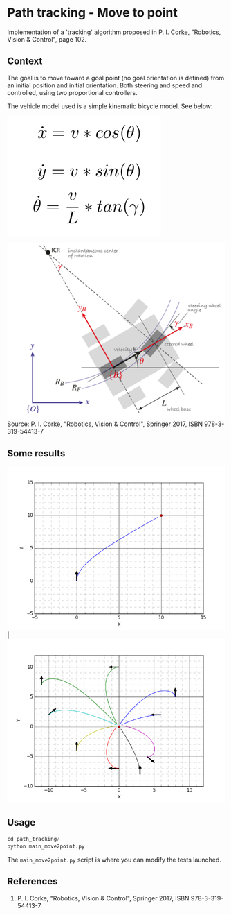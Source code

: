 
# Path tracking - Move to point

Implementation of a 'tracking' algorithm proposed in P. I. Corke, "Robotics, Vision & Control", page 102. 


## Context

The goal is to move toward a goal point (no goal orientation is defined) from an initial position and initial orientation. Both steering and speed and controlled, using two proportional controllers. 


The vehicle model used is a simple kinematic bicycle model. See below:

![](images/bicycle_formula.png)

![](images/bicycle_model.png)
Source: P. I. Corke, "Robotics, Vision & Control", Springer 2017, ISBN 978-3-319-54413-7

## Some results

![](images/test1.png) | ![](images/test3.png)

## Usage

```python
cd path_tracking/
python main_move2point.py
```

The ```main_move2point.py``` script is where you can modify the tests launched.



## References
1. P. I. Corke, "Robotics, Vision & Control", Springer 2017, ISBN 978-3-319-54413-7

